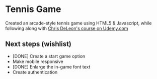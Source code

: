 # Tennis Game

Created an arcade-style tennis game using HTML5 & Javascript, while following along with [Chris DeLeon's course on Udemy.com](https://www.udemy.com/code-your-first-game/learn/v4/overview)


## Next steps (wishlist)

- [DONE] Create a start game option
- Make mobile responsive
- [DONE] Enlarge the in-game font text
- Create authentication
